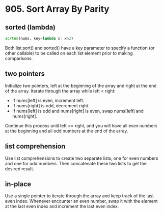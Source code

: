 # 905. Sort Array By Parity

## sorted (lambda)

```python
sorted(nums, key=lambda x: x%2)
```

Both list.sort() and sorted() have a key parameter to specify a function (or other callable) to be called on each list element prior to making comparisons.

## two pointers

Initialize two pointers, left at the beginning of the array and right at the end of the array.
Iterate through the array while left < right:

- If nums[left] is even, increment left.
- If nums[right] is odd, decrement right.
- If nums[left] is odd and nums[right] is even, swap nums[left] and nums[right].

Continue this process until left >= right, and you will have all even numbers at the beginning and all odd numbers at the end of the array.

## list comprehension

Use list comprehensions to create two separate lists, one for even numbers and one for odd numbers.
Then concatenate these two lists to get the desired result.

## in-place

Use a single pointer to iterate through the array and keep track of the last even index.
Whenever encounter an even number, swap it with the element at the last even index and increment the last even index.
